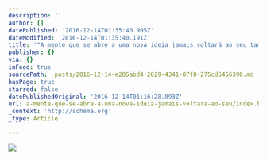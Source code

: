 ```yaml
---
description: ''
author: []
datePublished: '2016-12-14T01:35:40.905Z'
dateModified: '2016-12-14T01:35:40.191Z'
title: '"A mente que se abre a uma nova ideia jamais voltará ao seu tamanho original"'
publisher: {}
via: {}
inFeed: true
sourcePath: _posts/2016-12-14-e285abd4-2629-4341-87f8-275cd5456398.md
hasPage: true
starred: false
datePublishedOriginal: '2016-12-14T01:16:28.893Z'
url: a-mente-que-se-abre-a-uma-nova-ideia-jamais-voltara-ao-seu/index.html
_context: 'http://schema.org'
_type: Article

---
```

![](https://the-grid-user-content.s3-us-west-2.amazonaws.com/306c8349-2c4c-4700-a9a8-ce5a5494f85a.png)